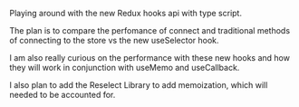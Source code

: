 Playing around with the new Redux hooks api with type script. 

The plan is to compare the perfomance of connect and traditional methods of connecting to the store vs the new useSelector hook.

I am also really curious on the performance with these new hooks and how they will work in conjunction with useMemo and useCallback. 

I also plan to add the Reselect Library to add memoization, which will needed to be accounted for. 